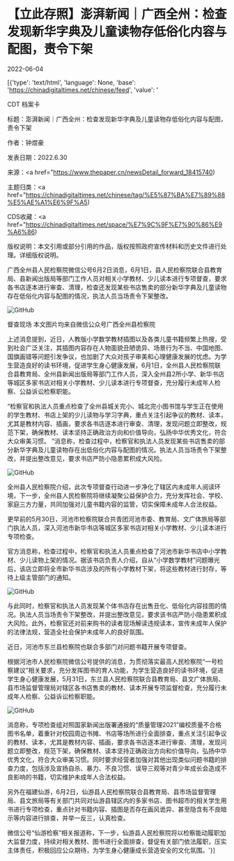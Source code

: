# 【立此存照】澎湃新闻｜广西全州：检查发现新华字典及儿童读物存低俗化内容与配图，责令下架

2022-06-04

[{'type': 'text/html', 'language': None, 'base': 'https://chinadigitaltimes.net/chinese/feed', 'value': '

CDT 档案卡

标题：澎湃新闻｜广西全州：检查发现新华字典及儿童读物存低俗化内容与配图，责令下架

作者：钟煜豪

发表日期：2022.6.30

来源：<a href="https://www.thepaper.cn/newsDetail_forward_18415740)

主题归类：<a href="https://chinadigitaltimes.net/chinese/tag/%E5%87%BA%E7%89%88%E5%AE%A1%E6%9F%A5)

CDS收藏：<a href="https://chinadigitaltimes.net/space/%E7%9C%9F%E7%90%86%E9%A6%86)

版权说明：本文引用或部分引用的作品，版权按照政府宣传材料和历史文件进行处理。详细版权说明。





广西全州县人民检察院微信公号6月2日消息，6月1日，县人民检察院联合县教育局、县新闻出版局等部门工作人员对相关小学教材、少儿读本进行专项督查，要求各书店逐本进行审查、清理，检查还发现某些书店售卖的部分新华字典及儿童读物存在低俗化内容与配图的情况，执法人员当场责令下架整改。

![GitHub](https://chinadigitaltimes.net/chinese/files/2022/06/post-682543-629aa70cd7813.)

督查现场 本文图片均来自微信公众号广西全州县检察院

上述消息提到，近日，人教版小学数学教材插图以及各类儿童书籍频繁上热搜，受到社会广泛关注，其插图内容存在人物面貌丑陋诡异、场景行为不当、中国地图、国旗画错等问题引发争议，也加剧了大众对孩子审美和心理健康发展的忧虑。为学生营造良好的读书环境，促进学生身心健康发展，6月1日，全州县人民检察院联合县教育局、全州县新闻出版局等部门工作人员，深入全州县2所小学、新华书店等城区多家书店对相关小学教材、少儿读本进行专项督查，充分履行未成年人检察、公益诉讼检察职能。

“检察官和执法人员重点检查了全州县城关完小、城北完小图书馆与学生正在使用的学生教材、书店上架的少儿读物与学习字典，重点关注引起争议的教材、读本，尤其是教材内容、插画，要求各书店逐本进行审查、清理，发现问题立即整改，规范下架，确保教材、读本坚持正确政治方向和价值导向，弘扬中华优秀文化，符合大众审美习惯。 ”消息称，检查过程中，检察官和执法人员发现某些书店售卖的部分新华字典及儿童读物存在出低俗化内容与配图的情况。执法人员当场责令下架整改，并提出整改意见，要求书店严防小隐患累积成大风险。

![GitHub](https://chinadigitaltimes.net/chinese/files/2022/06/post-682543-629aa70ced0be.)

全州县人民检察院介绍，此次专项督查行动进一步净化了辖区内未成年人阅读环境，下一步，全州县人民检察院将继续凝聚公益保护合力，充分发挥社会、学校、家庭三方力量，共同加强对儿童书籍内容的监管，切实保障未成年人合法权益。

更早前的5月30日，河池市检察院联合共青团河池市委、教育局、文广体旅局等部门执法人员，深入河池市新华书店等城区多家书店对相关小学教材、少儿读本进行专项检查。

官方消息称，检查过程中，检察官和执法人员重点检查了河池市新华书店中小学教材、少儿读物上架的情况。据该书店负责人介绍，自从“小学数学教材”问题曝光后，该店立即将全市新华书店涉及的所有小学教材下架，将这些教材进行封存，等待上级主管部门的通知。

![GitHub](https://chinadigitaltimes.net/chinese/files/2022/06/post-682543-629aa70d3ce36.)

与此同时，检察官和执法人员发现某个体书店存在出售丑化、低俗化内容挂图的情况。执法人员当场责令下架整改，并提出整改意见，要求该书店严防小隐患累积成大风险。此外，检察官还对前来购书的读者现场解读违规读本，宣传未成年人保护的法律法规，营造全社会保护未成年人的良好氛围。

近日，河池市东兰县检察院也联合多部门对问题书籍开展专项督查。

根据河池市人民检察院微信公号提供的消息，为贯彻落实最高人民检察院“一号检察建议”相关要求，充分发挥图书的育人功能，为学生营造良好的读书环境，促进学生身心健康发展，5月31日，东兰县人民检察院联合县教育局、县文广体旅局、县市场监督管理局对辖区各书店售卖的教材、读本开展专项监督检查，充分履行未成年人检察、公益诉讼检察职能。

![GitHub](https://chinadigitaltimes.net/chinese/files/2022/06/post-682543-629aa70d4c876.)

消息称，专项检查组对照国家新闻出版署通报的“质量管理2021”编校质量不合格图书名单，着重针对校园周边书摊、书店等场所进行全面排查，重点关注引起争议的教材、读本，尤其是教材内容、插画，要求各书店逐本进行审查、清理，发现问题立即整改，规范下架，确保教材、读本坚持正确政治方向和价值导向，弘扬中华优秀文化，符合大众审美习惯。同时要求经营者加强对其他出现类似问题书籍的排查力度，包括涉及宣扬自杀、暴力、不良习惯、误导三观等对青少年成长会造成不良影响的书籍，切实维护未成年人合法权益。

另外在福建仙游，6月2日，仙游县人民检察院联合县教育局、县市场监督管理局、县文旅局等有关部门共同对仙游县辖区内的多家书店、图书超市的相关学生用书进行专项检查，重点针对书籍内容、插图是否存在画风诡异、甚至隐含有不良暗示等内容进行排查，并举一反三，认真检查。

微信公号“仙游检察”相关报道称，下一步，仙游县人民检察院将以检察能动履职加大监督力度，持续对相关教材、图书进行全面排查，督促有关部门依法履职，压实主体责任，积极回应公众期待，为学生身心健康成长营造安全的文化氛围。'}]